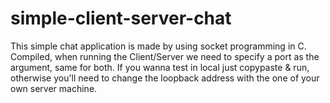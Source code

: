 # simple-client-server-chat
This simple chat application is made by using socket programming in C.
Compiled, when running the Client/Server we need to specify a port as the argument, same for both.
If you wanna test in local just copypaste & run, otherwise you'll need to change the loopback
address with the one of your own server machine. 

